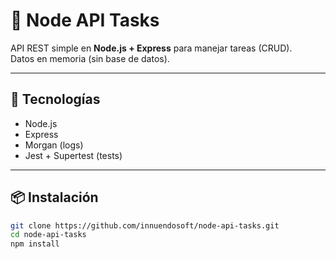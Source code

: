 # 📌 Node API Tasks

API REST simple en **Node.js + Express** para manejar tareas (CRUD).  
Datos en memoria (sin base de datos).

---

## 🚀 Tecnologías
- Node.js
- Express
- Morgan (logs)
- Jest + Supertest (tests)

---

## 📦 Instalación
```bash
git clone https://github.com/innuendosoft/node-api-tasks.git
cd node-api-tasks
npm install
